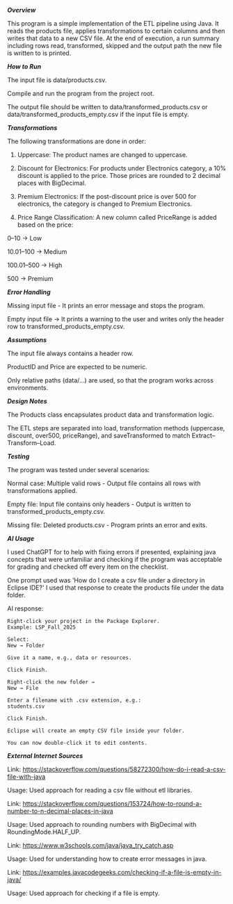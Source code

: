 **_Overview_**

This program is a simple implementation of the ETL pipeline using Java. It reads the products file, applies transformations to certain columns and then writes that data to a new CSV file. At the end of execution, a run summary including rows read, transformed, skipped and the output path the new file is written to is printed.

**_How to Run_**

The input file is data/products.csv.

Compile and run the program from the project root.

The output file should be written to data/transformed_products.csv or data/transformed_products_empty.csv if the input file is empty.

**_Transformations_**

The following transformations are done in order:

1. Uppercase: The product names are changed to uppercase.

2. Discount for Electronics: For products under Electronics category, a 10% discount is applied to the price. Those prices are rounded to 2 decimal places with BigDecimal.

3. Premium Electronics: If the post-discount price is over 500 for electronics, the category is changed to Premium Electronics.

4. Price Range Classification: A new column called PriceRange is added based on the price:

0–10 → Low

10.01–100 → Medium

100.01–500 → High

500 → Premium 

**_Error Handling_**

Missing input file - It prints an error message and stops the program.

Empty input file → It prints a warning to the user and writes only the header row to transformed_products_empty.csv.

**_Assumptions_**

The input file always contains a header row.

ProductID and Price are expected to be numeric.

Only relative paths (data/...) are used, so that the program works across environments.

**_Design Notes_**

The Products class encapsulates product data and transformation logic.

The ETL steps are separated into load, transformation methods (uppercase, discount, over500, priceRange), and saveTransformed to match Extract–Transform–Load.

**_Testing_**

The program was tested under several scenarios:

Normal case: Multiple valid rows - Output file contains all rows with transformations applied.

Empty file: Input file contains only headers - Output is written to transformed_products_empty.csv.

Missing file: Deleted products.csv - Program prints an error and exits.

**_AI Usage_**

I used ChatGPT for to help with fixing errors if presented, explaining java concepts that were unfamiliar and checking if the program was acceptable for grading and checked off every item on the checklist.

One prompt used was 'How do I create a csv file under a directory in Eclipse IDE?' I used that response to create the products file under the data folder.

AI response:
```
Right-click your project in the Package Explorer.
Example: LSP_Fall_2025

Select:
New → Folder

Give it a name, e.g., data or resources.

Click Finish.

Right-click the new folder →
New → File

Enter a filename with .csv extension, e.g.:
students.csv

Click Finish.

Eclipse will create an empty CSV file inside your folder.

You can now double-click it to edit contents.
```

**_External Internet Sources_**

Link: https://stackoverflow.com/questions/58272300/how-do-i-read-a-csv-file-with-java

Usage: Used approach for reading a csv file without etl libraries.


Link: https://stackoverflow.com/questions/153724/how-to-round-a-number-to-n-decimal-places-in-java

Usage: Used approach to rounding numbers with BigDecimal with RoundingMode.HALF_UP.


Link: https://www.w3schools.com/java/java_try_catch.asp

Usage: Used for understanding how to create error messages in java.


Link: https://examples.javacodegeeks.com/checking-if-a-file-is-empty-in-java/

Usage: Used approach for checking if a file is empty.
